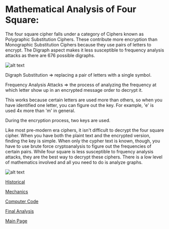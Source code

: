 # Mathematical Analysis of Four Square:

The four square cipher falls under a category of Ciphers known as Polygraphic Substitution Ciphers. These contribute more encryption than Monographic Substitution Ciphers 
because they use pairs of letters to encrypt. The Digraph aspect makes it less susceptible to frequency analysis attacks as there are 676 possible digraphs.

![alt text](https://crypto.interactive-maths.com/uploads/1/1/3/4/11345755/4245790_orig.jpg "Four Square")

Digraph Substitution => replacing a pair of letters with a single symbol.

Frequency Analysis Attacks => the process of analyzing the frequency at which letter show up in an encrypted message order to decrypt it.

This works because certain letters are used more than others, so when you have identified one letter, you can figure out the key. For example, 'e' is used 4x more than 'm' in general.

During the encryption process, two keys are used.

Like most pre-modern era ciphers, it isn't difficult to decrypt the four square cipher. When you have both the plaint text and the encrypted version, finding the key is simple. When only the cypher text is known, though,
you have to use brute force cryptoanalysis to figure out the frequencies of certain pairs. While four square is less susceptible to frquency analysis attacks, they are the 
best way to decrypt these ciphers. There is a low level of mathematics involved and all you need to do is analyze graphs. 

![alt text](https://crypto.interactive-maths.com/uploads/1/1/3/4/11345755/5749995_orig.jpg "Frequency")


[Historical](Historical.md)

[Mechanics](Mechanics.md)

[Computer Code](compCode.md)

[Final Analysis](https://github.com/PearlJain12/Cypher/blob/main/Final-Analysis.md)

[Main Page](README.md)


